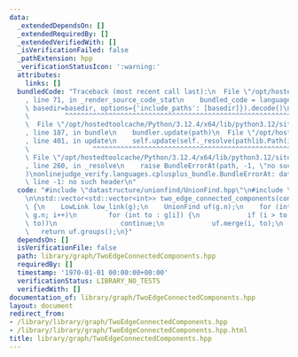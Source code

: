 ```yaml
---
data:
  _extendedDependsOn: []
  _extendedRequiredBy: []
  _extendedVerifiedWith: []
  _isVerificationFailed: false
  _pathExtension: hpp
  _verificationStatusIcon: ':warning:'
  attributes:
    links: []
  bundledCode: "Traceback (most recent call last):\n  File \"/opt/hostedtoolcache/Python/3.12.4/x64/lib/python3.12/site-packages/onlinejudge_verify/documentation/build.py\"\
    , line 71, in _render_source_code_stat\n    bundled_code = language.bundle(stat.path,\
    \ basedir=basedir, options={'include_paths': [basedir]}).decode()\n          \
    \         ^^^^^^^^^^^^^^^^^^^^^^^^^^^^^^^^^^^^^^^^^^^^^^^^^^^^^^^^^^^^^^^^^^^^^^^^^^^^^^^^^\n\
    \  File \"/opt/hostedtoolcache/Python/3.12.4/x64/lib/python3.12/site-packages/onlinejudge_verify/languages/cplusplus.py\"\
    , line 187, in bundle\n    bundler.update(path)\n  File \"/opt/hostedtoolcache/Python/3.12.4/x64/lib/python3.12/site-packages/onlinejudge_verify/languages/cplusplus_bundle.py\"\
    , line 401, in update\n    self.update(self._resolve(pathlib.Path(included), included_from=path))\n\
    \                ^^^^^^^^^^^^^^^^^^^^^^^^^^^^^^^^^^^^^^^^^^^^^^^^^^^^^^^^^\n \
    \ File \"/opt/hostedtoolcache/Python/3.12.4/x64/lib/python3.12/site-packages/onlinejudge_verify/languages/cplusplus_bundle.py\"\
    , line 260, in _resolve\n    raise BundleErrorAt(path, -1, \"no such header\"\
    )\nonlinejudge_verify.languages.cplusplus_bundle.BundleErrorAt: datastructure/unionfind/UnionFind.hpp:\
    \ line -1: no such header\n"
  code: "#include \"datastructure/unionfind/UnionFind.hpp\"\n#include \"graph/LowLink.hpp\"\
    \n\nstd::vector<std::vector<int>> two_edge_connected_components(const Graph &g)\
    \ {\n    LowLink low_link(g);\n    UnionFind uf(g.n);\n    for (int i = 0; i <\
    \ g.n; i++)\n        for (int to : g[i]) {\n            if (i > to || low_link.is_bridge(i,\
    \ to))\n                continue;\n            uf.merge(i, to);\n        }\n \
    \   return uf.groups();\n}"
  dependsOn: []
  isVerificationFile: false
  path: library/graph/TwoEdgeConnectedComponents.hpp
  requiredBy: []
  timestamp: '1970-01-01 00:00:00+00:00'
  verificationStatus: LIBRARY_NO_TESTS
  verifiedWith: []
documentation_of: library/graph/TwoEdgeConnectedComponents.hpp
layout: document
redirect_from:
- /library/library/graph/TwoEdgeConnectedComponents.hpp
- /library/library/graph/TwoEdgeConnectedComponents.hpp.html
title: library/graph/TwoEdgeConnectedComponents.hpp
---
```

